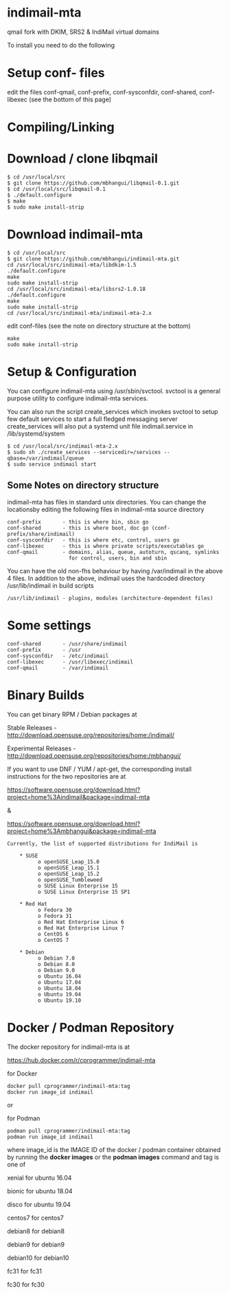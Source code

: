 # indimail-mta
qmail fork with DKIM, SRS2 &amp; IndiMail virtual domains

To install you need to do the following

# Setup conf- files

edit the files conf-qmail, conf-prefix, conf-sysconfdir, conf-shared, conf-libexec
(see the bottom of this page)

# Compiling/Linking

# Download / clone libqmail
```
$ cd /usr/local/src
$ git clone https://github.com/mbhangui/libqmail-0.1.git
$ cd /usr/local/src/libqmail-0.1
$ ./default.configure
$ make
$ sudo make install-strip
```
   
# Download indimail-mta
```
$ cd /usr/local/src
$ git clone https://github.com/mbhangui/indimail-mta.git
cd /usr/local/src/indimail-mta/libdkim-1.5
./default.configure
make
sudo make install-strip
cd /usr/local/src/indimail-mta/libsrs2-1.0.18
./default.configure
make
sudo make install-strip
cd /usr/local/src/indimail-mta/indimail-mta-2.x
```

edit conf-files (see the note on directory structure at the bottom)

```
make
sudo make install-strip
```

# Setup & Configuration
You can configure indimail-mta using /usr/sbin/svctool. svctool is a general purpose utility to configure indimail-mta services.

You can also run the script create_services which invokes svctool to setup few default services to start a full fledged messaging server create_services will also put a systemd unit file indimail.service in /lib/systemd/system

```
$ cd /usr/local/src/indimail-mta-2.x
$ sudo sh ./create_services --servicedir=/services --qbase=/var/indimail/queue
$ sudo service indimail start
```

## Some Notes on directory structure
indimail-mta has files in standard unix directories. You can change
the locationsby editing the following files in indimail-mta source
directory
```
conf-prefix       - this is where bin, sbin go
conf-shared       - this is where boot, doc go (conf-prefix/share/indimail)
conf-sysconfdir   - this is where etc, control, users go
conf-libexec      - this is where private scripts/executables go
conf-qmail        - domains, alias, queue, autoturn, qscanq, symlinks
                    for control, users, bin and sbin
```

You can have the old non-fhs behaviour by having /var/indimail in the
above 4 files. In addition to the above, indimail uses the hardcoded
directory /usr/lib/indimail in build scripts
```
/usr/lib/indimail - plugins, modules (architecture-dependent files)
```

# Some settings
```
conf-shared       - /usr/share/indimail
conf-prefix       - /usr
conf-sysconfdir   - /etc/indimail
conf-libexec      - /usr/libexec/indimail
conf-qmail        - /var/indimail
```

# Binary Builds
You can get binary RPM / Debian packages at

Stable Releases       - http://download.opensuse.org/repositories/home:/indimail/

Experimental Releases - http://download.opensuse.org/repositories/home:/mbhangui/

If you want to use DNF / YUM / apt-get, the corresponding install instructions for the two repositories are at

https://software.opensuse.org/download.html?project=home%3Aindimail&package=indimail-mta

&

https://software.opensuse.org/download.html?project=home%3Ambhangui&package=indimail-mta

```
Currently, the list of supported distributions for IndiMail is

    * SUSE
          o openSUSE_Leap_15.0
          o openSUSE_Leap_15.1
          o openSUSE_Leap_15.2
		  o openSUSE_Tumbleweed
          o SUSE Linux Enterprise 15
          o SUSE Linux Enterprise 15 SP1

    * Red Hat
          o Fedora 30
          o Fedora 31
          o Red Hat Enterprise Linux 6
          o Red Hat Enterprise Linux 7
          o CentOS 6
          o CentOS 7

    * Debian
          o Debian 7.0
          o Debian 8.0
          o Debian 9.0
          o Ubuntu 16.04
          o Ubuntu 17.04
          o Ubuntu 18.04
          o Ubuntu 19.04
          o Ubuntu 19.10
```

# Docker / Podman Repository
The docker repository for indimail-mta is at

https://hub.docker.com/r/cprogrammer/indimail-mta

for Docker
```
docker pull cprogrammer/indimail-mta:tag
docker run image_id indimail
```
or

for Podman
```
podman pull cprogrammer/indimail-mta:tag
podman run image_id indimail
```
where image_id is the IMAGE ID of the docker / podman container obtained by running the **docker images** or the **podman images** command and tag is one of

xenial   for ubuntu 16.04

bionic   for ubuntu 18.04

disco    for ubuntu 19.04

centos7  for centos7

debian8  for debian8

debian9  for debian9

debian10 for debian10

fc31     for fc31

fc30     for fc30
